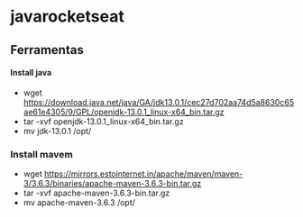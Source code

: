 # javarocketseat
## Ferramentas
#### Install java
- wget https://download.java.net/java/GA/jdk13.0.1/cec27d702aa74d5a8630c65ae61e4305/9/GPL/openjdk-13.0.1_linux-x64_bin.tar.gz
- tar -xvf openjdk-13.0.1_linux-x64_bin.tar.gz
- mv jdk-13.0.1 /opt/

### Install mavem
- wget https://mirrors.estointernet.in/apache/maven/maven-3/3.6.3/binaries/apache-maven-3.6.3-bin.tar.gz
- tar -xvf apache-maven-3.6.3-bin.tar.gz
- mv apache-maven-3.6.3 /opt/